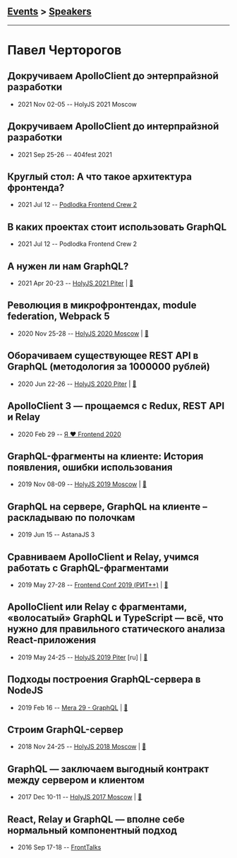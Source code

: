 ## [Events](../README.md) > [Speakers](../speakers.md)
---

# Павел Черторогов

## Докручиваем ApolloClient до энтерпрайзной разработки
- 2021 Nov 02-05 -- HolyJS 2021 Moscow    
## Докручиваем ApolloClient до интерпрайзной разработки
- 2021 Sep 25-26 -- 404fest 2021    
## Круглый стол: А что такое архитектура фронтенда?
- 2021 Jul 12 -- [Podlodka Frontend Crew 2](https://www.youtube.com/watch?v=3XlHo3kw1PU)    
## В каких проектах стоит использовать GraphQL
- 2021 Jul 12 -- Podlodka Frontend Crew 2    
## А нужен ли нам GraphQL?
- 2021 Apr 20-23 -- [HolyJS 2021 Piter](https://youtu.be/-HcqxE5vlN0)  | [:notebook:](https://nodkz.github.io/conf-talks/talks/2021.04.21-do-we-need-graphql/index.html#/)  
## Революция в микрофронтендах, module federation, Webpack 5
- 2020 Nov 25-28 -- [HolyJS 2020 Moscow](https://youtu.be/pcY8-pDGLkI)  | [:notebook:](https://nodkz.github.io/conf-talks/talks/2020.10.26-webpack-federation/index.html#/)  
## Оборачиваем существующее REST API в GraphQL (методология за 1000000 рублей)
- 2020 Jun 22-26 -- [HolyJS 2020 Piter](https://youtu.be/CA_ZVf5lbWI)  | [:notebook:](https://nodkz.github.io/conf-talks/talks/2020.06.24-holyjs-online/index.html#/)  
## ApolloClient 3 — прощаемся с Redux, REST API и Relay
- 2020 Feb 29 -- [Я ❤ Frontend 2020](https://youtu.be/5h7zX45YPuQ)    
## GraphQL-фрагменты на клиенте: История появления, ошибки использования
- 2019 Nov 08-09 -- [HolyJS 2019 Moscow](https://www.youtube.com/watch?v=0bpZiMVJh14)  | [:notebook:](https://nodkz.github.io/conf-talks/talks/2019.11.08-holyjs-moscow/index.html#/)  
## GraphQL на сервере, GraphQL на клиенте – раскладываю по полочкам
- 2019 Jun 15 -- AstanaJS 3    
## Сравниваем ApolloClient и Relay, учимся работать с GraphQL-фрагментами
- 2019 May 27-28 -- [Frontend Conf 2019 (РИТ++)](https://www.youtube.com/watch?v=rtTV6EgKD68)  | [:notebook:](https://www.dropbox.com/sh/kg71jju3yvj5jqw/AABiiWYo_FIhjN7SXWbYdrCca/FC.%20%D0%9C%D1%83%D0%BC%D0%B1%D0%B0%D0%B8/27.05/5.%D0%A1%D1%80%D0%B0%D0%B2%D0%BD%D0%B8%D0%B2%D0%B0%D0%B5%D0%BC%20ApolloClient%20%D0%B8%20Relay%2C%20%D1%83%D1%87%D0%B8%D0%BC%D1%81%D1%8F%20%D1%80%D0%B0%D0%B1%D0%BE%D1%82%D0%B0%D1%82%D1%8C%20%D1%81%20GraphQL-%D1%84%D1%80%D0%B0%D0%B3%D0%BC%D0%B5%D0%BD%D1%82%D0%B0%D0%BC%D0%B8_%D0%9F%D0%B0%D0%B2%D0%B5%D0%BB%20%D0%A7%D0%B5%D1%80%D1%82%D0%BE%D1%80%D0%BE%D0%B3%D0%BE%D0%B2_%D0%B2%D0%B5%D1%80.4.pdf?dl=0)  
## ApolloClient или Relay с фрагментами, «волосатый» GraphQL и TypeScript — всё, что нужно для правильного статического анализа React-приложения
- 2019 May 24-25 -- [HolyJS 2019 Piter](https://youtu.be/VdoPraj0QqU) [ru] | [:notebook:](https://nodkz.github.io/conf-talks/talks/2019.05.24-holyjs-piter/index.html#/)  
## Подходы построения GraphQL-сервера в NodeJS
- 2019 Feb 16 -- [Mera 29 - GraphQL](https://www.youtube.com/watch?v=bZ4Rwz7Dsgk)  | [:notebook:](https://nodkz.github.io/conf-talks/talks/2019.02.16-mera-nizhniy-novgorod/index.html#/5)  
## Строим GraphQL-сервер
- 2018 Nov 24-25 -- [HolyJS 2018 Moscow](https://www.youtube.com/watch?v=NnnvOPdstzg)  | [:notebook:](https://downloads.ctfassets.net/nn534z2fqr9f/1EyPLtP3Qcc6wUYOEmsuIg/a503c12215254823f41311baf194700a/Pavel_Chertorogov_Building_GraphQL_Server.pdf)  
## GraphQL — заключаем выгодный контракт между сервером и клиентом
- 2017 Dec 10-11 -- [HolyJS 2017 Moscow](https://www.youtube.com/watch?v=F4vHSHzpO1g)  | [:notebook:](https://assets.ctfassets.net/nn534z2fqr9f/5zTslHVxlY6e2wAkMQMceS/d4024a20ab5cea77a9198d5d520ef970/Pavel_Chertorogov_GraphQL_the_holy_contract-between_client_and_server_v11.pdf)  
## React, Relay и GraphQL — вполне себе нормальный компонентный подход
- 2016 Sep 17-18 -- [FrontTalks](https://events.yandex.ru/lib/talks/3935/)    
